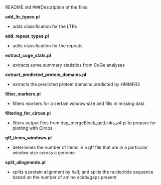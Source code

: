README.md
###Description of the files

**add_ltr_types.pl**

* adds classification for the LTRs

**add_repeat_types.pl**

* adds classification for the repeats

**extract_coge_stats.pl**

* extracts some summary statistics from CoGe analyses

**extract_predicted_protein_domains.pl**

* extracts the predicted protein domains predicted by HMMER3

**filter_markers.pl**

* filters markers for a certain window size and fills in missing data

**filtering_for_circos.pl**

* filters output files from dag_mergeBlock_getLinks_v4.pl to prepare for plotting with Circos

**gff_items_windows.pl**

* determines the number of items in a gff file that are in a particular window size across a genome

**split_alingments.pl**

* splits a protein alignment by half, and splits the nucleotide sequence based on the number of amino acids/gaps present